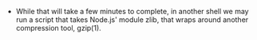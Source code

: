 - While that will take a few minutes to complete, in another shell we may run a script that takes Node.js' module zlib, that wraps around another compression tool, gzip(1).